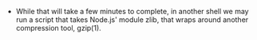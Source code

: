 - While that will take a few minutes to complete, in another shell we may run a script that takes Node.js' module zlib, that wraps around another compression tool, gzip(1).